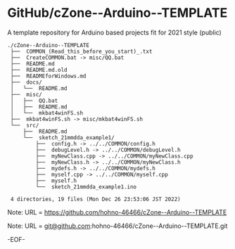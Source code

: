 # GitHub/cZone--Arduino--TEMPLATE

A template repository for Arduino based projects fit for 2021 style (public)

    ./cZone--Arduino--TEMPLATE
     ├──  COMMON_(Read_this_before_you_start)_.txt
     ├──  CreateCOMMON.bat -> misc/QQ.bat
     ├──  README.md
     ├──  README.md.old
     ├──  READMEforWindows.md
     ├──  docs/
     │   └──  README.md
     ├──  misc/
     │   ├──  QQ.bat
     │   ├──  README.md
     │   └──  mkbat4winFS.sh
     ├──  mkbat4winFS.sh -> misc/mkbat4winFS.sh
     └──  src/
         ├──  README.md
         └──  sketch_21mmdda_example1/
             ├──  config.h -> ../../COMMON/config.h
             ├──  debugLevel.h -> ../../COMMON/debugLevel.h
             ├──  myNewClass.cpp -> ../../COMMON/myNewClass.cpp
             ├──  myNewClass.h -> ../../COMMON/myNewClass.h
             ├──  mydefs.h -> ../../COMMON/mydefs.h
             ├──  myself.cpp -> ../../COMMON/myself.cpp
             ├──  myself.h
             └──  sketch_21mmdda_example1.ino
     
     4 directories, 19 files (Mon Dec 26 23:53:06 JST 2022)


Note: URL = https://github.com/hohno-46466/cZone--Arduino--TEMPLATE

Note: URL = git@github.com:hohno-46466/cZone--Arduino--TEMPLATE.git

-EOF-
